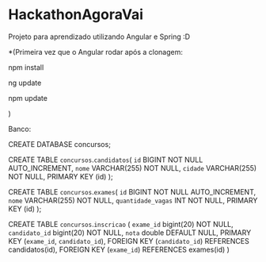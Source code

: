 # HackathonAgoraVai
Projeto para aprendizado utilizando Angular e Spring :D

*(Primeira vez que o Angular rodar após a clonagem:

npm install

ng update

npm update

)

Banco:

CREATE DATABASE concursos;

CREATE TABLE `concursos`.`candidatos`(
`id` BIGINT NOT NULL AUTO_INCREMENT,
`nome` VARCHAR(255) NOT NULL,
`cidade` VARCHAR(255) NOT NULL,
PRIMARY KEY (id)
);

CREATE TABLE `concursos`.`exames`(
`id` BIGINT NOT NULL AUTO_INCREMENT,
`nome` VARCHAR(255) NOT NULL,
`quantidade_vagas` INT NOT NULL,
PRIMARY KEY (id)
);

CREATE TABLE `concursos`.`inscricao` (
`exame_id` bigint(20) NOT NULL,
`candidato_id` bigint(20) NOT NULL,
`nota` double DEFAULT NULL,
PRIMARY KEY (`exame_id`, `candidato_id`),
FOREIGN KEY (`candidato_id`) REFERENCES candidatos(id),
FOREIGN KEY (`exame_id`) REFERENCES exames(id)
)
